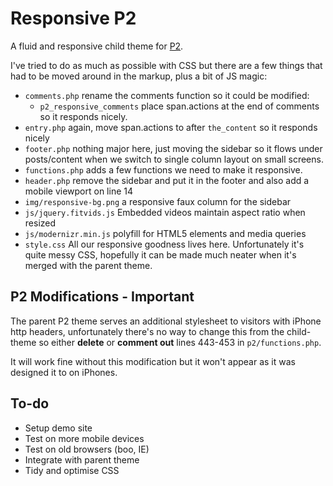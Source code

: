 # Responsive P2

A fluid and responsive child theme for [P2](http://p2theme.com/). 

I've tried to do as much as possible with CSS but there are a few things that had to be moved around in the markup, plus a bit of JS magic:

- `comments.php` rename the comments function so it could be modified:
	- `p2_responsive_comments` place span.actions at the end of comments so it responds nicely.
- `entry.php` again, move span.actions to after `the_content` so it responds nicely
- `footer.php` nothing major here, just moving the sidebar so it flows under posts/content when we switch to single column layout on small screens.
- `functions.php` adds a few functions we need to make it responsive.
- `header.php` remove the sidebar and put it in the footer and also add a mobile viewport on line 14
- `img/responsive-bg.png` a responsive faux column for the sidebar
- `js/jquery.fitvids.js` Embedded videos maintain aspect ratio when resized
- `js/modernizr.min.js` polyfill for HTML5 elements and media queries
- `style.css` All our responsive goodness lives here. Unfortunately it's quite messy CSS, hopefully it can be made much neater when it's merged with the parent theme. 

## P2 Modifications - Important

The parent P2 theme serves an additional stylesheet to visitors with iPhone http headers, unfortunately there's no way to change this from the child-theme so either **delete** or **comment out** lines 443-453 in `p2/functions.php`. 

It will work fine without this modification but it won't appear as it was designed it to on iPhones.

## To-do

- Setup demo site
- Test on more mobile devices
- Test on old browsers (boo, IE)
- Integrate with parent theme
- Tidy and optimise CSS